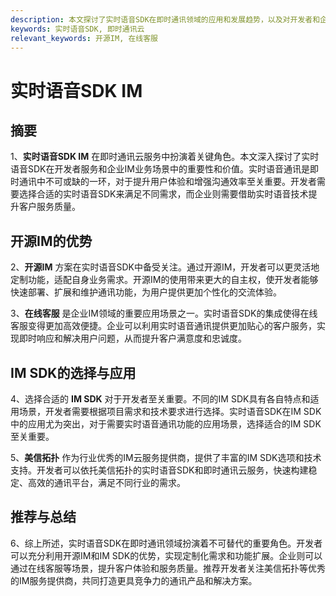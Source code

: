 ```yaml
---
description: 本文探讨了实时语音SDK在即时通讯领域的应用和发展趋势，以及对开发者和企业的重要性。
keywords: 实时语音SDK, 即时通讯云
relevant_keywords: 开源IM, 在线客服
---
```


# 实时语音SDK IM

## 摘要

1、**实时语音SDK IM** 在即时通讯云服务中扮演着关键角色。本文深入探讨了实时语音SDK在开发者服务和企业IM业务场景中的重要性和价值。实时语音通讯是即时通讯中不可或缺的一环，对于提升用户体验和增强沟通效率至关重要。开发者需要选择合适的实时语音SDK来满足不同需求，而企业则需要借助实时语音技术提升客户服务质量。

## 开源IM的优势

2、**开源IM** 方案在实时语音SDK中备受关注。通过开源IM，开发者可以更灵活地定制功能，适配自身业务需求。开源IM的使用带来更大的自主权，使开发者能够快速部署、扩展和维护通讯功能，为用户提供更加个性化的交流体验。

3、**在线客服** 是企业IM领域的重要应用场景之一。实时语音SDK的集成使得在线客服变得更加高效便捷。企业可以利用实时语音通讯提供更加贴心的客户服务，实现即时响应和解决用户问题，从而提升客户满意度和忠诚度。

## IM SDK的选择与应用

4、选择合适的 **IM SDK** 对于开发者至关重要。不同的IM SDK具有各自特点和适用场景，开发者需要根据项目需求和技术要求进行选择。实时语音SDK在IM SDK中的应用尤为突出，对于需要实时语音通讯功能的应用场景，选择适合的IM SDK至关重要。

5、**美信拓扑** 作为行业优秀的IM云服务提供商，提供了丰富的IM SDK选项和技术支持。开发者可以依托美信拓扑的实时语音SDK和即时通讯云服务，快速构建稳定、高效的通讯平台，满足不同行业的需求。

## 推荐与总结

6、综上所述，实时语音SDK在即时通讯领域扮演着不可替代的重要角色。开发者可以充分利用开源IM和IM SDK的优势，实现定制化需求和功能扩展。企业则可以通过在线客服等场景，提升客户体验和服务质量。推荐开发者关注美信拓扑等优秀的IM服务提供商，共同打造更具竞争力的通讯产品和解决方案。